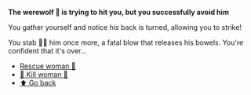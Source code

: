 **The werewolf 🐺 is trying to hit you, but you successfully avoid him**

You gather yourself and notice his back is turned, allowing you to strike! 

You stab 🔪💢 him once more, a fatal blow that releases his bowels. You're confident that it's over...

- [Rescue woman 👩](../10/10-1.md)
- [🔪 Kill woman 👩](../10/10-2.md)
- [⬆️ Go back](../10/10-3.md)